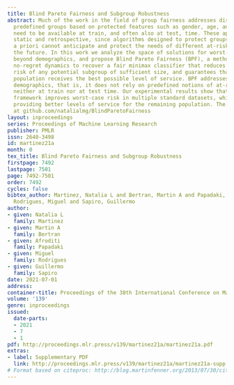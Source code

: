```yaml
---
title: Blind Pareto Fairness and Subgroup Robustness
abstract: Much of the work in the field of group fairness addresses disparities between
  predefined groups based on protected features such as gender, age, and race, which
  need to be available at train, and often also at test, time. These approaches are
  static and retrospective, since algorithms designed to protect groups identified
  a priori cannot anticipate and protect the needs of different at-risk groups in
  the future. In this work we analyze the space of solutions for worst-case fairness
  beyond demographics, and propose Blind Pareto Fairness (BPF), a method that leverages
  no-regret dynamics to recover a fair minimax classifier that reduces worst-case
  risk of any potential subgroup of sufficient size, and guarantees that the remaining
  population receives the best possible level of service. BPF addresses fairness beyond
  demographics, that is, it does not rely on predefined notions of at-risk groups,
  neither at train nor at test time. Our experimental results show that the proposed
  framework improves worst-case risk in multiple standard datasets, while simultaneously
  providing better levels of service for the remaining population. The code is available
  at github.com/natalialmg/BlindParetoFairness
layout: inproceedings
series: Proceedings of Machine Learning Research
publisher: PMLR
issn: 2640-3498
id: martinez21a
month: 0
tex_title: Blind Pareto Fairness and Subgroup Robustness
firstpage: 7492
lastpage: 7501
page: 7492-7501
order: 7492
cycles: false
bibtex_author: Martinez, Natalia L and Bertran, Martin A and Papadaki, Afroditi and
  Rodrigues, Miguel and Sapiro, Guillermo
author:
- given: Natalia L
  family: Martinez
- given: Martin A
  family: Bertran
- given: Afroditi
  family: Papadaki
- given: Miguel
  family: Rodrigues
- given: Guillermo
  family: Sapiro
date: 2021-07-01
address:
container-title: Proceedings of the 38th International Conference on Machine Learning
volume: '139'
genre: inproceedings
issued:
  date-parts:
  - 2021
  - 7
  - 1
pdf: http://proceedings.mlr.press/v139/martinez21a/martinez21a.pdf
extras:
- label: Supplementary PDF
  link: http://proceedings.mlr.press/v139/martinez21a/martinez21a-supp.pdf
# Format based on citeproc: http://blog.martinfenner.org/2013/07/30/citeproc-yaml-for-bibliographies/
---
```

